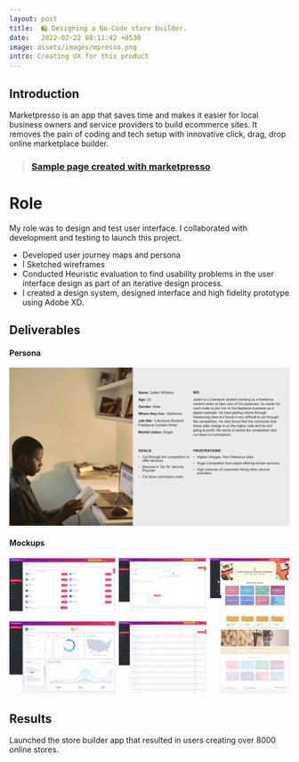 ```yaml
---
layout: post
title:  🛍️ Designing a No-Code store builder.
date:   2022-02-22 08:11:42 +0530
image: assets/images/mpresso.png
intro: Creating UX for this product
---
```

## Introduction

Marketpresso is an app that saves time and makes it easier for local business owners and service providers to build ecommerce sites. It removes the pain of coding and tech setup with innovative click, drag, drop online marketplace builder.  

> ### [Sample page created with marketpresso](https://digihub.marketpresso.com/home) ###

# Role

My role was to design and test user interface. I collaborated with development and testing to launch this project.

- Developed user journey maps and  persona
- I Sketched wireframes
- Conducted Heuristic evaluation  to find usability problems in the user interface design as part of an iterative design process.
- I created a design system, designed interface and high fidelity prototype using Adobe XD.

## Deliverables

#### Persona
![app screenshots](assets/images/mpresso3.png)


#### Mockups

![app screenshots](/assets/images/mpresso2.jpg)

## Results

Launched the store builder app that  resulted in users creating over 8000 online stores.
